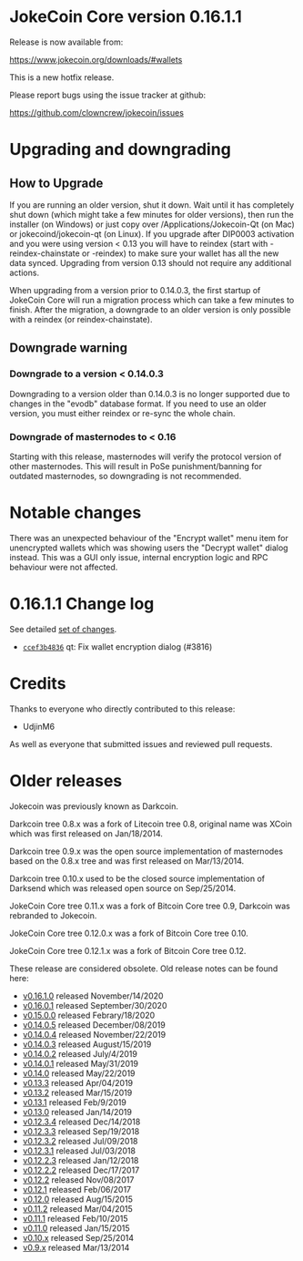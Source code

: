 JokeCoin Core version 0.16.1.1
==========================

Release is now available from:

  <https://www.jokecoin.org/downloads/#wallets>

This is a new hotfix release.

Please report bugs using the issue tracker at github:

  <https://github.com/clowncrew/jokecoin/issues>


Upgrading and downgrading
=========================

How to Upgrade
--------------

If you are running an older version, shut it down. Wait until it has completely
shut down (which might take a few minutes for older versions), then run the
installer (on Windows) or just copy over /Applications/Jokecoin-Qt (on Mac) or
jokecoind/jokecoin-qt (on Linux). If you upgrade after DIP0003 activation and you were
using version < 0.13 you will have to reindex (start with -reindex-chainstate
or -reindex) to make sure your wallet has all the new data synced. Upgrading
from version 0.13 should not require any additional actions.

When upgrading from a version prior to 0.14.0.3, the
first startup of JokeCoin Core will run a migration process which can take a few
minutes to finish. After the migration, a downgrade to an older version is only
possible with a reindex (or reindex-chainstate).

Downgrade warning
-----------------

### Downgrade to a version < 0.14.0.3

Downgrading to a version older than 0.14.0.3 is no longer supported due to
changes in the "evodb" database format. If you need to use an older version,
you must either reindex or re-sync the whole chain.

### Downgrade of masternodes to < 0.16

Starting with this release, masternodes will verify the protocol version of other
masternodes. This will result in PoSe punishment/banning for outdated masternodes,
so downgrading is not recommended.

Notable changes
===============

There was an unexpected behaviour of the "Encrypt wallet" menu item for unencrypted wallets
which was showing users the "Decrypt wallet" dialog instead. This was a GUI only issue,
internal encryption logic and RPC behaviour were not affected.

0.16.1.1 Change log
===================

See detailed [set of changes](https://github.com/clowncrew/jokecoin/compare/v0.16.1.0...clowncrew:v0.16.1.1).

- [`ccef3b4836`](https://github.com/clowncrew/jokecoin/commit/ccef3b48363d8bff4b919d9119355182e3902ef3) qt: Fix wallet encryption dialog (#3816)

Credits
=======

Thanks to everyone who directly contributed to this release:

- UdjinM6

As well as everyone that submitted issues and reviewed pull requests.

Older releases
==============

Jokecoin was previously known as Darkcoin.

Darkcoin tree 0.8.x was a fork of Litecoin tree 0.8, original name was XCoin
which was first released on Jan/18/2014.

Darkcoin tree 0.9.x was the open source implementation of masternodes based on
the 0.8.x tree and was first released on Mar/13/2014.

Darkcoin tree 0.10.x used to be the closed source implementation of Darksend
which was released open source on Sep/25/2014.

JokeCoin Core tree 0.11.x was a fork of Bitcoin Core tree 0.9,
Darkcoin was rebranded to Jokecoin.

JokeCoin Core tree 0.12.0.x was a fork of Bitcoin Core tree 0.10.

JokeCoin Core tree 0.12.1.x was a fork of Bitcoin Core tree 0.12.

These release are considered obsolete. Old release notes can be found here:

- [v0.16.1.0](https://github.com/clowncrew/jokecoin/blob/master/doc/release-notes/jokecoin/release-notes-0.16.1.0.md) released November/14/2020
- [v0.16.0.1](https://github.com/clowncrew/jokecoin/blob/master/doc/release-notes/jokecoin/release-notes-0.16.0.1.md) released September/30/2020
- [v0.15.0.0](https://github.com/clowncrew/jokecoin/blob/master/doc/release-notes/jokecoin/release-notes-0.15.0.0.md) released Febrary/18/2020
- [v0.14.0.5](https://github.com/clowncrew/jokecoin/blob/master/doc/release-notes/jokecoin/release-notes-0.14.0.5.md) released December/08/2019
- [v0.14.0.4](https://github.com/clowncrew/jokecoin/blob/master/doc/release-notes/jokecoin/release-notes-0.14.0.4.md) released November/22/2019
- [v0.14.0.3](https://github.com/clowncrew/jokecoin/blob/master/doc/release-notes/jokecoin/release-notes-0.14.0.3.md) released August/15/2019
- [v0.14.0.2](https://github.com/clowncrew/jokecoin/blob/master/doc/release-notes/jokecoin/release-notes-0.14.0.2.md) released July/4/2019
- [v0.14.0.1](https://github.com/clowncrew/jokecoin/blob/master/doc/release-notes/jokecoin/release-notes-0.14.0.1.md) released May/31/2019
- [v0.14.0](https://github.com/clowncrew/jokecoin/blob/master/doc/release-notes/jokecoin/release-notes-0.14.0.md) released May/22/2019
- [v0.13.3](https://github.com/clowncrew/jokecoin/blob/master/doc/release-notes/jokecoin/release-notes-0.13.3.md) released Apr/04/2019
- [v0.13.2](https://github.com/clowncrew/jokecoin/blob/master/doc/release-notes/jokecoin/release-notes-0.13.2.md) released Mar/15/2019
- [v0.13.1](https://github.com/clowncrew/jokecoin/blob/master/doc/release-notes/jokecoin/release-notes-0.13.1.md) released Feb/9/2019
- [v0.13.0](https://github.com/clowncrew/jokecoin/blob/master/doc/release-notes/jokecoin/release-notes-0.13.0.md) released Jan/14/2019
- [v0.12.3.4](https://github.com/clowncrew/jokecoin/blob/master/doc/release-notes/jokecoin/release-notes-0.12.3.4.md) released Dec/14/2018
- [v0.12.3.3](https://github.com/clowncrew/jokecoin/blob/master/doc/release-notes/jokecoin/release-notes-0.12.3.3.md) released Sep/19/2018
- [v0.12.3.2](https://github.com/clowncrew/jokecoin/blob/master/doc/release-notes/jokecoin/release-notes-0.12.3.2.md) released Jul/09/2018
- [v0.12.3.1](https://github.com/clowncrew/jokecoin/blob/master/doc/release-notes/jokecoin/release-notes-0.12.3.1.md) released Jul/03/2018
- [v0.12.2.3](https://github.com/clowncrew/jokecoin/blob/master/doc/release-notes/jokecoin/release-notes-0.12.2.3.md) released Jan/12/2018
- [v0.12.2.2](https://github.com/clowncrew/jokecoin/blob/master/doc/release-notes/jokecoin/release-notes-0.12.2.2.md) released Dec/17/2017
- [v0.12.2](https://github.com/clowncrew/jokecoin/blob/master/doc/release-notes/jokecoin/release-notes-0.12.2.md) released Nov/08/2017
- [v0.12.1](https://github.com/clowncrew/jokecoin/blob/master/doc/release-notes/jokecoin/release-notes-0.12.1.md) released Feb/06/2017
- [v0.12.0](https://github.com/clowncrew/jokecoin/blob/master/doc/release-notes/jokecoin/release-notes-0.12.0.md) released Aug/15/2015
- [v0.11.2](https://github.com/clowncrew/jokecoin/blob/master/doc/release-notes/jokecoin/release-notes-0.11.2.md) released Mar/04/2015
- [v0.11.1](https://github.com/clowncrew/jokecoin/blob/master/doc/release-notes/jokecoin/release-notes-0.11.1.md) released Feb/10/2015
- [v0.11.0](https://github.com/clowncrew/jokecoin/blob/master/doc/release-notes/jokecoin/release-notes-0.11.0.md) released Jan/15/2015
- [v0.10.x](https://github.com/clowncrew/jokecoin/blob/master/doc/release-notes/jokecoin/release-notes-0.10.0.md) released Sep/25/2014
- [v0.9.x](https://github.com/clowncrew/jokecoin/blob/master/doc/release-notes/jokecoin/release-notes-0.9.0.md) released Mar/13/2014
